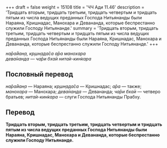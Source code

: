 +++
draft = false
weight = 15108
title = 'ЧЧ Ади 11.46'
description = 'Тридцать вторым, тридцать третьим, тридцать четвертым и тридцать пятым из числа ведущих преданных Господа Нитьянанды были Нараяна, Кришнадас, Манохара и Девананда, которые беспрестанно служили Господу Нитьянанде.'
summary = 'Тридцать вторым, тридцать третьим, тридцать четвертым и тридцать пятым из числа ведущих преданных Господа Нитьянанды были Нараяна, Кришнадас, Манохара и Девананда, которые беспрестанно служили Господу Нитьянанде.'
+++

_на̄ра̄йан̣а, кр̣шн̣ада̄са а̄ра манохара  
дева̄нанда — ча̄ри бха̄и нита̄и-кин̇кара_

## Пословный перевод

_на̄ра̄йан̣а_ — Нараяна; _кр̣шн̣ада̄са_ — Кришнадас; _а̄ра_ — также; _манохара_ — Манохара; _дева̄нанда_ — Девананда; _ча̄ри_ _бха̄и_ — четверо братьев; _нита̄и_\-_кин̇кара_ — слуги Господа Нитьянанды Прабху.

## Перевод

**Тридцать вторым, тридцать третьим, тридцать четвертым и тридцать пятым из числа ведущих преданных Господа Нитьянанды были Нараяна, Кришнадас, Манохара и Девананда, которые беспрестанно служили Господу Нитьянанде.**
